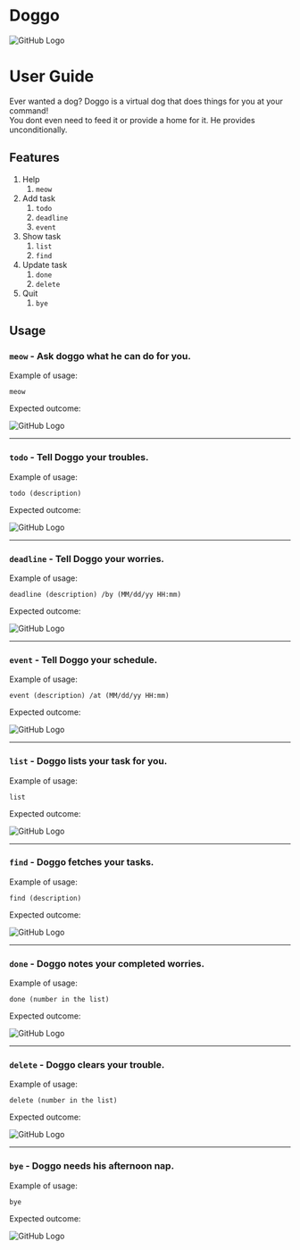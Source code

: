 # Doggo
![GitHub Logo](Ui.png)

# User Guide
Ever wanted a dog? Doggo is a virtual dog that does things for you at your command! <br>
You dont even need to feed it or provide a home for it. He provides unconditionally.
 
## Features 
1. Help
    1. `meow`
1. Add task
   1. `todo`
   1. `deadline`
   1. `event`
1. Show task
   1. `list`
   1. `find`
1. Update task
    1. `done`
    1. `delete`
1. Quit
    1. `bye`

## Usage

### `meow` - Ask doggo what he can do for you.

Example of usage: 

`meow`

Expected outcome:

![GitHub Logo](images/meow.png)
<hr>

### `todo` - Tell Doggo your troubles.

Example of usage: 

`todo (description)`

Expected outcome:

![GitHub Logo](images/todo.png)

<hr>

### `deadline` - Tell Doggo your worries.

Example of usage: 

`deadline (description) /by (MM/dd/yy HH:mm)`

Expected outcome:

![GitHub Logo](images/deadline.png)
<hr>

### `event` - Tell Doggo your schedule.

Example of usage: 

`event (description) /at (MM/dd/yy HH:mm)`

Expected outcome:

![GitHub Logo](images/event.png)
<hr>

### `list` - Doggo lists your task for you.

Example of usage: 

`list`

Expected outcome:

![GitHub Logo](images/list.png)
<hr>

### `find` - Doggo fetches your tasks.

Example of usage: 

`find (description)`

Expected outcome:

![GitHub Logo](images/find.png)
<hr>

### `done` - Doggo notes your completed worries.

Example of usage: 

`done (number in the list)`

Expected outcome:

![GitHub Logo](images/done.png)
<hr>

### `delete` - Doggo clears your trouble.

Example of usage: 

`delete (number in the list)`

Expected outcome:

![GitHub Logo](images/delete.png)
<hr>

### `bye` - Doggo needs his afternoon nap.

Example of usage: 

`bye`

Expected outcome:

![GitHub Logo](images/bye.png)
